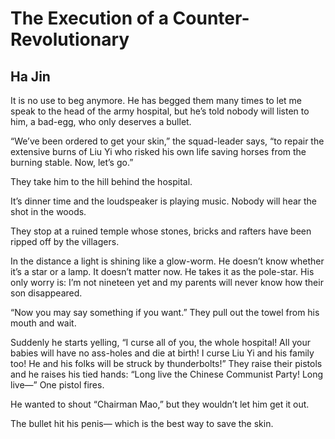 # The Execution of a Counter-Revolutionary
## Ha Jin
It is no use to beg anymore.
He has begged them many times
to let me speak to the head of the army hospital,
but he’s told nobody will listen to him,
a bad-egg, who only deserves a bullet.

“We’ve been ordered to get your skin,”
the squad-leader says, “to repair
the extensive burns of Liu Yi
who risked his own life
saving horses from the burning stable.
Now, let’s go.”

They take him to the hill behind the hospital.

It’s dinner time
and the loudspeaker is playing music.
Nobody will hear the shot in the woods.

They stop at a ruined temple
whose stones, bricks and rafters
have been ripped off by the villagers.

In the distance
a light is shining like a glow-worm.
He doesn’t know whether it’s a star or a lamp.
It doesn’t matter now.
He takes it as the pole-star.
His only worry is: I’m not nineteen yet
and my parents will never know
how their son disappeared.

“Now you may say something if you want.”
They pull out the towel from his mouth and wait.

Suddenly he starts yelling, “I curse all of you,
the whole hospital! All your babies
will have no ass-holes and die at birth!
I curse Liu Yi and his family too!
He and his folks will be struck by thunderbolts!”
They raise their pistols
and he raises his tied hands:
“Long live the Chinese Communist Party!
Long live—”
One pistol fires.

He wanted to shout “Chairman Mao,”
but they wouldn’t let him get it out.

The bullet hit his penis—
which is the best way to save the skin.